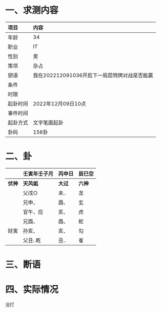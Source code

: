 # 一、求测内容

| 项目     | 内容                                         |
| :------- | :------------------------------------------- |
| 年龄     | 34                                           |
| 职业     | IT                                           |
| 性别     | 男                                           |
| 策项     | 杂占                                         |
| 钥语     | 我在202212091036开启下一局昆特牌对战是否能赢 |
| 条件     |                                              |
| 时限     |                                              |
| 起卦时间 | 2022年12月09日10点                           |
| 事件时间 |                                              |
| 起卦方式 | 文字笔画起卦                                 |
| 卦码     | 156卦                                        |

# 二、卦

|                | 壬寅年壬子月     | 丙申日         | 辰巳空         |
| :------------- | :--------------- | :------------- | :------------- |
| **伏神** | **天风姤** | **大过** | **六神** |
|                | 父戌○           | 未..           | 龙             |
|                | 兄申、           | 酉、           | 玄             |
|                | 官午、应         | 亥、           | 虎             |
|                | 兄酉、           | 酉、           | 蛇             |
| 财寅           | 孙亥、           | 亥、           | 勾             |
|                | 父丑..乾         | 丑..           | 雀             |

# 三、断语

# 四、实际情况

没打
